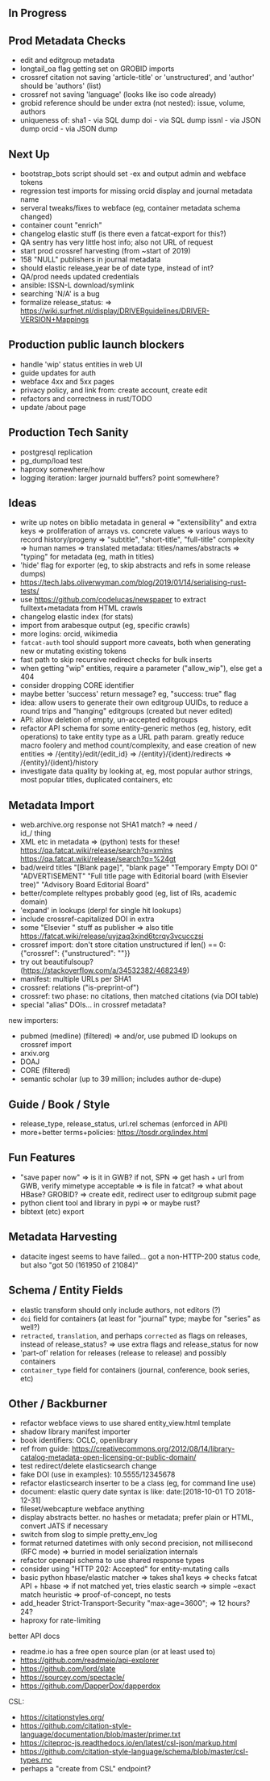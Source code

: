 
## In Progress

## Prod Metadata Checks

- edit and editgroup metadata
- longtail_oa flag getting set on GROBID imports
- crossref citation not saving 'article-title' or 'unstructured', and 'author'
  should be 'authors' (list)
- crossref not saving 'language' (looks like iso code already)
- grobid reference should be under extra (not nested): issue, volume, authors
- uniqueness of:
    sha1 - via SQL dump
    doi - via SQL dump
    issnl - via JSON dump
    orcid - via JSON dump

## Next Up

- bootstrap_bots script should set -ex and output admin and webface tokens
- regression test imports for missing orcid display and journal metadata name
- serveral tweaks/fixes to webface (eg, container metadata schema changed)
- container count "enrich"
- changelog elastic stuff (is there even a fatcat-export for this?)
- QA sentry has very little host info; also not URL of request
- start prod crossref harvesting (from ~start of 2019)
- 158 "NULL" publishers in journal metadata
- should elastic release_year be of date type, instead of int?
- QA/prod needs updated credentials
- ansible: ISSN-L download/symlink
- searching 'N/A' is a bug
- formalize release_status:
    => https://wiki.surfnet.nl/display/DRIVERguidelines/DRIVER-VERSION+Mappings

## Production public launch blockers

- handle 'wip' status entities in web UI
- guide updates for auth
- webface 4xx and 5xx pages
- privacy policy, and link from: create account, create edit
- refactors and correctness in rust/TODO
- update /about page

## Production Tech Sanity

- postgresql replication
- pg_dump/load test
- haproxy somewhere/how
- logging iteration: larger journald buffers? point somewhere?

## Ideas

- write up notes on biblio metadata in general
    => "extensibility" and extra keys
    => proliferation of arrays vs. concrete values
    => various ways to record history/progeny
    => "subtitle", "short-title", "full-title" complexity
    => human names
    => translated metadata: titles/names/abstracts
    => "typing" for metadata (eg, math in titles)
- 'hide' flag for exporter (eg, to skip abstracts and refs in some release dumps)
- https://tech.labs.oliverwyman.com/blog/2019/01/14/serialising-rust-tests/
- use https://github.com/codelucas/newspaper to extract fulltext+metadata from
  HTML crawls
- changelog elastic index (for stats)
- import from arabesque output (eg, specific crawls)
- more logins: orcid, wikimedia
- `fatcat-auth` tool should support more caveats, both when generating new or
  mutating existing tokens
- fast path to skip recursive redirect checks for bulk inserts
- when getting "wip" entities, require a parameter ("allow_wip"), else get a
  404
- consider dropping CORE identifier
- maybe better 'success' return message? eg, "success: true" flag
- idea: allow users to generate their own editgroup UUIDs, to reduce a round
  trips and "hanging" editgroups (created but never edited)
- API: allow deletion of empty, un-accepted editgroups
- refactor API schema for some entity-generic methos (eg, history, edit
  operations) to take entity type as a URL path param. greatly reduce macro
  foolery and method count/complexity, and ease creation of new entities
    => /{entity}/edit/{edit_id}
    => /{entity}/{ident}/redirects
    => /{entity}/{ident}/history
- investigate data quality by looking at, eg, most popular author strings, most
  popular titles, duplicated containers, etc

## Metadata Import

- web.archive.org response not SHA1 match? => need /<dt>id_/ thing
- XML etc in metadata
    => (python) tests for these!
    https://qa.fatcat.wiki/release/search?q=xmlns
    https://qa.fatcat.wiki/release/search?q=%24gt
- bad/weird titles
    "[Blank page]", "blank page"
    "Temporary Empty DOI 0"
    "ADVERTISEMENT"
    "Full title page with Editorial board (with Elsevier tree)"
    "Advisory Board Editorial Board"
- better/complete reltypes probably good (eg, list of IRs, academic domain)
- 'expand' in lookups (derp! for single hit lookups)
- include crossref-capitalized DOI in extra
- some "Elsevier " stuff as publisher
    => also title https://fatcat.wiki/release/uyjzaq3xjnd6tcrqy3vcucczsi
- crossref import: don't store citation unstructured if len() == 0:
    {"crossref": {"unstructured": ""}}
- try out beautifulsoup? (https://stackoverflow.com/a/34532382/4682349)
- manifest: multiple URLs per SHA1
- crossref: relations ("is-preprint-of")
- crossref: two phase: no citations, then matched citations (via DOI table)
- special "alias" DOIs... in crossref metadata?

new importers:
- pubmed (medline) (filtered)
    => and/or, use pubmed ID lookups on crossref import
- arxiv.org
- DOAJ
- CORE (filtered)
- semantic scholar (up to 39 million; includes author de-dupe)

## Guide / Book / Style

- release_type, release_status, url.rel schemas (enforced in API)
- more+better terms+policies: https://tosdr.org/index.html

## Fun Features

- "save paper now"
    => is it in GWB? if not, SPN
    => get hash + url from GWB, verify mimetype acceptable
    => is file in fatcat?
    => what about HBase? GROBID?
    => create edit, redirect user to editgroup submit page
- python client tool and library in pypi
    => or maybe rust?
- bibtext (etc) export

## Metadata Harvesting

- datacite ingest seems to have failed... got a non-HTTP-200 status code, but also "got 50 (161950 of 21084)"

## Schema / Entity Fields

- elastic transform should only include authors, not editors (?)
- `doi` field for containers (at least for "journal" type; maybe for "series"
  as well?)
- `retracted`, `translation`, and perhaps `corrected` as flags on releases,
  instead of release_status?
    => use extra flags and release_status for now
- 'part-of' relation for releases (release to release) and possibly containers
- `container_type` field for containers (journal, conference, book series, etc)

## Other / Backburner

- refactor webface views to use shared entity_view.html template
- shadow library manifest importer
- book identifiers: OCLC, openlibrary
- ref from guide: https://creativecommons.org/2012/08/14/library-catalog-metadata-open-licensing-or-public-domain/
- test redirect/delete elasticsearch change
- fake DOI (use in examples): 10.5555/12345678
- refactor elasticsearch inserter to be a class (eg, for command line use)
- document: elastic query date syntax is like: date:[2018-10-01 TO 2018-12-31]
- fileset/webcapture webface anything
- display abstracts better. no hashes or metadata; prefer plain or HTML,
  convert JATS if necessary
- switch from slog to simple pretty_env_log
- format returned datetimes with only second precision, not millisecond (RFC mode)
    => burried in model serialization internals
- refactor openapi schema to use shared response types
- consider using "HTTP 202: Accepted" for entity-mutating calls
- basic python hbase/elastic matcher
  => takes sha1 keys
  => checks fatcat API + hbase
  => if not matched yet, tries elastic search
  => simple ~exact match heuristic
  => proof-of-concept, no tests
- add_header Strict-Transport-Security "max-age=3600";
    => 12 hours? 24?
- haproxy for rate-limiting

better API docs
- readme.io has a free open source plan (or at least used to)
- https://github.com/readmeio/api-explorer
- https://github.com/lord/slate
- https://sourcey.com/spectacle/
- https://github.com/DapperDox/dapperdox

CSL:
- https://citationstyles.org/
- https://github.com/citation-style-language/documentation/blob/master/primer.txt
- https://citeproc-js.readthedocs.io/en/latest/csl-json/markup.html
- https://github.com/citation-style-language/schema/blob/master/csl-types.rnc
- perhaps a "create from CSL" endpoint?
